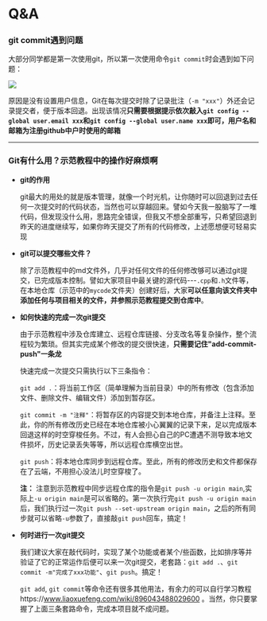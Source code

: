 # Q&A

### git commit遇到问题

大部分同学都是第一次使用git，所以第一次使用命令`git commit`时会遇到如下问题：

![](https://gitee.com/Coder-Colder/typora-pic-bed/raw/master/img/image13.png)

原因是没有设置用户信息，Git在每次提交时除了记录批注（`-m "xxx"`）外还会记录提交者，便于版本回退。出现该情况**只需要根据提示依次敲入`git config --global user.email xxx`和`git config --global user.name xxx`即可，用户名和邮箱为注册github中户时使用的邮箱**

---

### Git有什么用？示范教程中的操作好麻烦啊

+ **git的作用**

  git最大的用处的就是版本管理，就像一个时光机，让你随时可以回退到过去任何一次提交时的代码状态，当然也可以穿越回来。譬如今天我一股脑写了一堆代码，但发现没什么用，思路完全错误，但我又不想全部重写，只希望回退到昨天的进度继续写，如果你昨天提交了所有的代码修改，上述愿想便可轻易实现

+ **git可以提交哪些文件？**

  除了示范教程中的md文件外，几乎对任何文件的任何修改够可以通过git提交，已完成版本控制。譬如大家项目中最关键的源代码---`.cpp`和`.h`文件等，在本地仓库（示范中的`mycode`文件夹）创建好后，大家**可以任意向该文件夹中添加任何与项目相关的文件，并参照示范教程提交到仓库中**。

+ **如何快速的完成一次git提交**

  由于示范教程中涉及仓库建立、远程仓库链接、分支改名等复杂操作，整个流程较为繁琐。但其实完成某个修改的提交很快速，**只需要记住"add-commit-push"一条龙**

  快速完成一次提交只需执行以下三条指令：

  `git add .`：将当前工作区（简单理解为当前目录）中的所有修改（包含添加文件、删除文件、编辑文件）添加到暂存区。

  `git commit -m "注释"`：将暂存区的内容提交到本地仓库，并备注上注释。至此，你的所有修改历史已经在本地仓库被小心翼翼的记录下来，足以完成版本回退这样的时空穿梭任务。不过，有人会担心自己的PC遭遇不测导致本地文件损坏，历史记录丢失等等，所以远程仓库横空出世。

  `git push`：将本地仓库同步到远程仓库。至此，所有的修改历史和文件都保存在了云端，不用担心没法儿时空穿梭了。

  **注：** 注意到示范教程中同步远程仓库的指令是`git push -u origin main`,实际上`-u origin main`是可以省略的。第一次执行完`git push -u origin main`后，我们执行过一次`git push --set-upstream origin main`，之后的所有同步就可以省略`-u`参数了，直接敲`git push`回车，搞定！

+ **何时进行一次git提交**

  我们建议大家在敲代码时，实现了某个功能或者某个/些函数，比如排序等并验证了它的正常运作后便可以来一次git提交，老套路：`git add .`、`git commit -m"完成了xxx功能"`、`git push`。搞定！

  `git add`, `git commit`等命令还有很多其他用法，有余力的可以自行学习教程https://www.liaoxuefeng.com/wiki/896043488029600 。当然，你只要掌握了上面三条套路命令，完成本项目就不成问题。